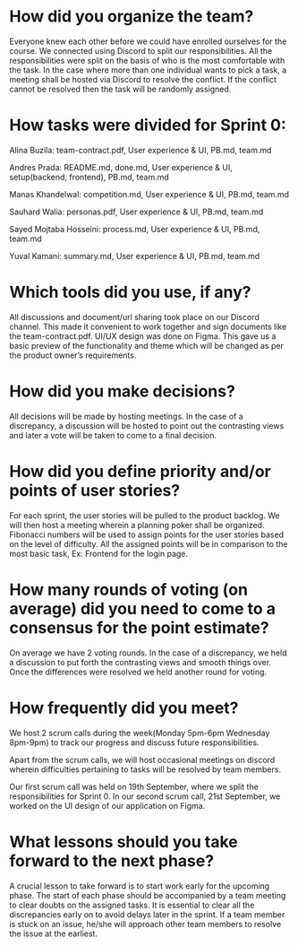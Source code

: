 # How did you organize the team?  

Everyone knew each other before we could have enrolled ourselves for the course. We connected using Discord to split our responsibilities. All the responsibilities were split on the basis of who is the most comfortable with the task. In the case where more than one individual wants to pick a task, a meeting shall be hosted via Discord to resolve the conflict. If the conflict cannot be resolved then the task will be randomly assigned.


# How tasks were divided for Sprint 0: 

Alina Buzila: team-contract.pdf, User experience & UI,  PB.md, team.md

Andres Prada:  README.md, done.md, User experience & UI, setup(backend, frontend),  PB.md, team.md

Manas Khandelwal: competition.md, User experience & UI,  PB.md, team.md

Sauhard Walia: personas.pdf, User experience & UI,  PB.md, team.md

Sayed Mojtaba Hosseini: process.md, User experience & UI,  PB.md, team.md

Yuval Kamani: summary.md, User experience & UI,  PB.md, team.md


# Which tools did you use, if any?  

All discussions and document/url sharing took place on our Discord channel. This made it convenient to work together and sign documents like the team-contract.pdf.
UI/UX design was done on Figma. This gave us a basic preview of the functionality and theme which will be changed as per the product owner’s requirements. 


# How did you make decisions?  

All decisions will be made by hosting meetings. In the case of a discrepancy, a discussion will be hosted to point out the contrasting views and later a vote will be taken to come to a final decision.


# How did you define priority and/or points of user stories?  

For each sprint, the user stories will be pulled to the product backlog. We will then host a meeting wherein a planning poker shall be organized. Fibonacci numbers will be used to assign points for the user stories based on the level of difficulty. All the assigned points will be in comparison to the most basic task, Ex: Frontend for the login page.


# How many rounds of voting (on average) did you need to come to a consensus for the point estimate?  

On average we have 2 voting rounds. In the case of a discrepancy, we held a discussion to put forth the contrasting views and smooth things over. Once the differences were resolved we held another round for voting.


# How frequently did you meet?  

We host 2 scrum calls during the week(Monday 5pm-6pm Wednesday 8pm-9pm) to track our progress and discuss future responsibilities.

Apart from the scrum calls, we will host occasional meetings on discord wherein difficulties pertaining to tasks will be resolved by team members. 

Our first scrum call was held on 19th September, where we split the responsibilities for Sprint 0. In our second scrum call, 21st September,  we worked on the UI design of our application on Figma.

# What lessons should you take forward to the next phase? 

A crucial lesson to take forward is to start work early for the upcoming phase. The start of each phase should be accompanied by a team meeting to clear doubts on the  assigned tasks. It is essential to clear all the discrepancies early on to avoid delays later in the sprint. If a team member is stuck on an issue, he/she will approach other team members to resolve the issue at the earliest.
